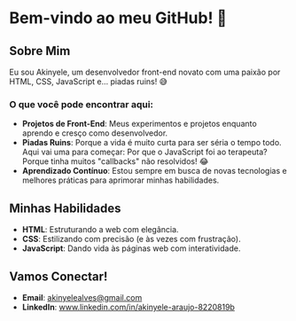 # Bem-vindo ao meu GitHub! 🎉

## Sobre Mim

Eu sou Akinyele, um desenvolvedor front-end novato com uma paixão por HTML, CSS, JavaScript e... piadas ruins! 😅

### O que você pode encontrar aqui:

- **Projetos de Front-End**: Meus experimentos e projetos enquanto aprendo e cresço como desenvolvedor.
- **Piadas Ruins**: Porque a vida é muito curta para ser séria o tempo todo. Aqui vai uma para começar: Por que o JavaScript foi ao terapeuta? Porque tinha muitos "callbacks" não resolvidos! 😂
- **Aprendizado Contínuo**: Estou sempre em busca de novas tecnologias e melhores práticas para aprimorar minhas habilidades.

## Minhas Habilidades

- **HTML**: Estruturando a web com elegância.
- **CSS**: Estilizando com precisão (e às vezes com frustração).
- **JavaScript**: Dando vida às páginas web com interatividade.

## Vamos Conectar!

- **Email**: akinyelealves@gmail.com
- **LinkedIn**: www.linkedin.com/in/akinyele-araujo-8220819b

